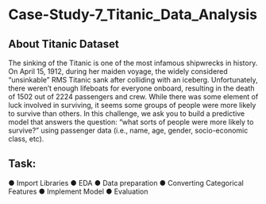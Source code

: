 # Case-Study-7_Titanic_Data_Analysis

## About Titanic Dataset
The sinking of the Titanic is one of the most infamous shipwrecks in history.
On April 15, 1912, during her maiden voyage, the widely considered “unsinkable” RMS Titanic sank after colliding with an iceberg. Unfortunately, there weren’t enough lifeboats for everyone onboard, resulting in the death of 1502 out of 2224 passengers and crew.
While there was some element of luck involved in surviving, it seems some groups of people were more likely to survive than others.
In this challenge, we ask you to build a predictive model that answers the question: “what sorts of people were more likely to survive?” using passenger data (i.e., name, age, gender, socio-economic class, etc).

## Task:
●	Import Libraries
●	EDA
●	Data preparation
●	Converting Categorical Features
●	Implement Model
●	Evaluation
